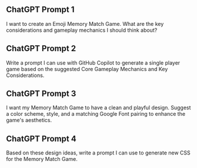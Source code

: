 ## ChatGPT Prompt 1 
 I want to create an Emoji Memory Match Game. What are the key considerations and gameplay mechanics I should think about?

  ## ChatGPT Prompt 2
  Write a prompt I can use with GitHub Copilot to generate a single player game based on the suggested Core Gameplay Mechanics and Key Considerations.

 ## ChatGPT Prompt 3
 I want my Memory Match Game to have a clean and playful design. Suggest a color scheme, style, and a matching Google Font pairing to enhance the game's aesthetics.

 ## ChatGPT Prompt 4
 Based on these design ideas, write a prompt I can use to generate new CSS for the Memory Match Game.